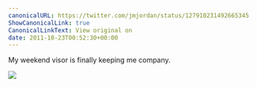 ```yaml
---
canonicalURL: https://twitter.com/jmjordan/status/127910231492665345
ShowCanonicalLink: true
CanonicalLinkText: View original on
date: 2011-10-23T00:52:30+00:00
---
```

My weekend visor is finally keeping me company.

![](/images/127910231492665345-AcZtrYeCIAAha3q.jpg)